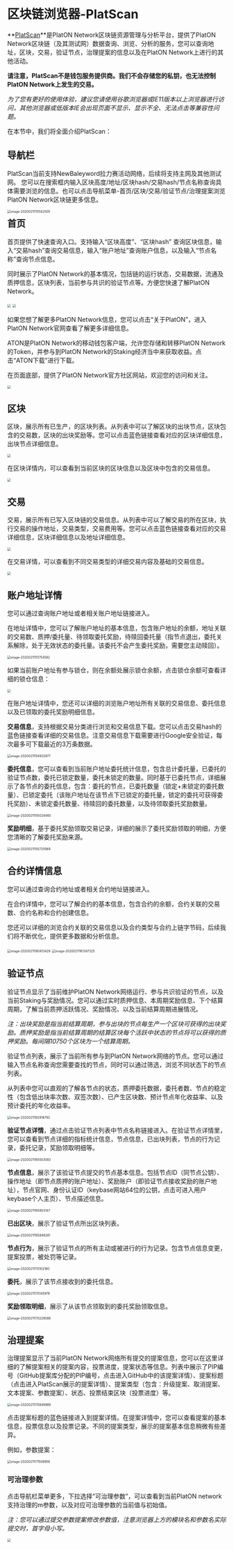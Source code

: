 # 区块链浏览器-PlatScan



**[PlatScan](https://platscan.platon.network/)**是PlatON Network区块链资源管理与分析平台，提供了PlatON Network区块链（及其测试网）数据查询、浏览、分析的服务，您可以查询地址，区块，交易，验证节点，治理提案的信息以及在PlatON Network上进行的其他活动。

**请注意，PlatScan不是钱包服务提供商。我们不会存储您的私钥，也无法控制PlatON Network上发生的交易。**

*为了您有更好的使用体验，建议您请使用谷歌浏览器或IE11版本以上浏览器进行访问，其他浏览器或低版本IE会出现页面不显示、显示不全、无法点击等兼容性问题。*

在本节中，我们将全面介绍PlatScan：

## 导航栏

PlatScan当前支持NewBaleyword拉力赛活动网络，后续将支持主网及其他测试网。 您可以在搜索框内输入区块高度/地址/区块hash/交易hash/节点名称查询具体需要浏览的信息。也可以点击导航菜单-首页/区块/交易/验证节点/治理提案浏览PlatON Network区块链更多信息。

<img src="./PlatScan浏览器用户手册.assets/image-20200211115542500.png" alt="image-20200211115542500" style="zoom: 50%;" align="left" />



## 首页

首页提供了快速查询入口。支持输入“区块高度”、“区块hash” 查询区块信息，输入“交易hash”查询交易信息，输入“账户地址”查询账户信息，以及输入“节点名称”查询节点信息。

同时展示了PlatON Network的基本情况，包括链的运行状态，交易数据，流通及质押信息，区块列表，当前参与共识的验证节点等。方便您快速了解PlatON Network。

<img src="PlatScan%E6%B5%8F%E8%A7%88%E5%99%A8%E7%94%A8%E6%88%B7%E6%89%8B%E5%86%8C.assets/wps1.png" style="zoom: 50%;" />

<img src="PlatScan%E6%B5%8F%E8%A7%88%E5%99%A8%E7%94%A8%E6%88%B7%E6%89%8B%E5%86%8C.assets/wps2.png" style="zoom:50%;" />

如果您想了解更多PlatON Network信息，您可以点击“关于PlatON”，进入PlatON Network官网查看了解更多详细信息。

ATON是PlatON Network的移动钱包客户端，允许您存储和转移PlatON Network的Token，并参与到PlatON Network的Staking经济当中来获取收益。点击“ATON下载”进行下载。

在页面底部，提供了PlatON Network官方社区网站，欢迎您的访问和关注。

<img src="PlatScan%E6%B5%8F%E8%A7%88%E5%99%A8%E7%94%A8%E6%88%B7%E6%89%8B%E5%86%8C.assets/wps3.png" style="zoom:50%;" />

 

## 区块

区块，展示所有已生产，的区块列表。从列表中可以了解区块的出块节点，区块包含的交易数，区块的出块奖励等。您可以点击蓝色链接查看对应的区块详细信息，出块节点详细信息。

<img src="PlatScan%E6%B5%8F%E8%A7%88%E5%99%A8%E7%94%A8%E6%88%B7%E6%89%8B%E5%86%8C.assets/wps4.png" style="zoom:50%;" />

在区块详情内，可以查看到当前区块的区块信息以及区块中包含的交易信息。

<img src="PlatScan%E6%B5%8F%E8%A7%88%E5%99%A8%E7%94%A8%E6%88%B7%E6%89%8B%E5%86%8C.assets/wps5.png" style="zoom:50%;" />

 

## 交易

交易，展示所有已写入区块链的交易信息。从列表中可以了解交易的所在区块，执行交易的操作地址，交易类型，交易费用等。您可以点击蓝色链接查看对应的交易详细信息，区块详细信息以及地址详细信息。

<img src="PlatScan%E6%B5%8F%E8%A7%88%E5%99%A8%E7%94%A8%E6%88%B7%E6%89%8B%E5%86%8C.assets/wps6.png" style="zoom:50%;" />

在交易详情，可以查看到不同交易类型的详细交易内容及基础的交易信息。

<img src="PlatScan%E6%B5%8F%E8%A7%88%E5%99%A8%E7%94%A8%E6%88%B7%E6%89%8B%E5%86%8C.assets/wps7.png" style="zoom:50%;" />



## 账户地址详情

您可以通过查询账户地址或者相关账户地址链接进入。

在地址详情中，您可以了解账户地址的基本信息，包含账户地址的余额，地址关联的交易数、质押/委托量、待领取委托奖励，待赎回委托量（指节点退出，委托关系解除，处于无效状态的委托量。该委托不会产生委托奖励，需要您主动赎回）。

<img src="./PlatScan浏览器用户手册.assets/image-20200211151754582.png" alt="image-20200211151754582" style="zoom: 50%;" /> 

如果当前账户地址有参与锁仓，则在余额处展示锁仓余额，点击锁仓余额可查看详细的锁仓信息：

<img src="PlatScan%E6%B5%8F%E8%A7%88%E5%99%A8%E7%94%A8%E6%88%B7%E6%89%8B%E5%86%8C.assets/wps23.png" style="zoom:50%;" />



在账户地址详情中，您还可以详细的浏览账户地址所有关联的交易信息、委托信息以及已领取的委托奖励明细信息。

**交易信息**，支持根据交易分类进行浏览和交易信息下载。您可以点击交易hash的蓝色链接查看详细的交易信息。注意交易信息下载需要进行Google安全验证，每次最多可下载最近的3万条数据。

<img src="./PlatScan浏览器用户手册.assets/image-20200211154932977.png" alt="image-20200211154932977" style="zoom:50%;" />

**委托信息**，您可以查看到当前账户地址委托统计信息，包含总计委托量，已委托的验证节点数，委托已锁定数量，委托未锁定的数量。同时基于已委托节点，详细展示了各节点的委托信息，包含：委托的节点，已委托数量（锁定+未锁定的委托数量）、已锁定委托（该账户地址在该节点下已锁定的委托量，锁定的委托可获得委托奖励）、未锁定委托数量、待赎回的委托数量，以及待领取委托奖励数量。

<img src="./PlatScan浏览器用户手册.assets/image-20200211155024460.png" alt="image-20200211155024460" style="zoom:50%;" />

 **奖励明细**，基于委托奖励领取交易记录，详细的展示了委托奖励领取的明细，方便您清晰的了解委托奖励来源。

<img src="./PlatScan浏览器用户手册.assets/image-20200211155725569.png" alt="image-20200211155725569" style="zoom:50%;" /> 

 

## 合约详情信息

您可以通过查询合约地址或者相关合约地址链接进入。

在合约详情中，您可以了解合约的基本信息，包含合约的余额，合约关联的交易数、合约名称和合约创建信息。

您还可以详细的浏览合约关联的交易信息以及合约类型与合约上链字节码，后续我们将不断优化，提供更多数据和分析信息。

<img src="./PlatScan浏览器用户手册.assets/image-20200211160413429.png" alt="image-20200211160413429" style="zoom:50%;" />

<img src="./PlatScan浏览器用户手册.assets/image-20200211161347325.png" alt="image-20200211161347325" style="zoom:50%;" />



## 验证节点

验证节点显示了当前维护PlatON Network网络运行、参与共识验证的节点，以及当前Staking与奖励情况。您可以通过实时质押信息、本周期奖励信息、下个结算周期，了解当前质押活跃情况、奖励情况、以及当前结算周期进展情况。

*注：出块奖励是指当前结算周期，参与出块的节点每生产一个区块可获得的出块奖励。质押奖励是指当前结算周期的结算区块每个活跃中状态的节点将可以获得的质押奖励。每间隔10750个区块为一个结算周期。*

验证节点列表，展示了当前所有参与到PlatON Network网络的节点。您可以通过输入节点名称查询您需要查找的节点，同时可以通过筛选，浏览不同状态下的节点列表。

从列表中您可以直观的了解各节点的状态，质押委托数据，委托者数、节点的稳定性（包含低出块率次数、双签次数）、已产生区块数、预计节点年化收益率、以及预计委托的年化收益率。

<img src="./PlatScan浏览器用户手册.assets/image-20200211162916792.png" alt="image-20200211162916792" style="zoom:50%;" />

**验证节点详情**，通过点击验证节点列表中节点名称链接进入。在验证节点详情里，您可以查看到节点详细的指标统计信息，节点信息，已出块列表，节点的行为记录，委托记录，奖励领取明细等。

<img src="./PlatScan浏览器用户手册.assets/image-20200211165503083.png" alt="image-20200211165503083" style="zoom:50%;" /> 

**节点信息**，展示了该验证节点提交的节点基本信息。包括节点ID（同节点公钥）、操作地址（即节点质押的账户地址）、奖励账户（即验证节点接收奖励的账户地址），节点官网、身份认证ID（keybase网站64位的公钥，点击可进入用户keybase个人主页）、节点描述信息。

<img src="./PlatScan浏览器用户手册.assets/image-20200211165803147.png" alt="image-20200211165803147" style="zoom:50%;" />

**已出区块**，展示了验证节点所出区块列表。

<img src="./PlatScan浏览器用户手册.assets/image-20200211165849281.png" alt="image-20200211165849281" style="zoom:50%;" /> 

**节点行为**，展示了验证节点的所有主动或被进行的行为记录。包含节点信息变更，提案投票，被处罚等记录。

<img src="./PlatScan浏览器用户手册.assets/image-20200211170102180.png" alt="image-20200211170102180" style="zoom:50%;" />

 **委托**，展示了该节点接收到的委托信息。

<img src="./PlatScan浏览器用户手册.assets/image-20200211170145979.png" alt="image-20200211170145979" style="zoom:50%;" />

 **奖励领取明细**，展示了从该节点领取到的委托奖励领取信息。

<img src="./PlatScan浏览器用户手册.assets/image-20200211170229088.png" alt="image-20200211170229088" style="zoom:50%;" />

 

## 治理提案

治理提案显示了当前PlatON Network网络所有提交的提案信息，您可以在这里详细的了解提案相关的提案内容，投票进度，提案状态等信息。列表中展示了PIP编号（GitHub提案库分配的PIP编号，点击进入GitHub中的该提案详情）、提案标题（点击进入PlatScan展示的提案详情）、提案类型（包含：升级提案、取消提案、文本提案、参数提案）、状态、投票结束区块（投票进度）等。

<img src="./PlatScan浏览器用户手册.assets/image-20200211170849989.png" alt="image-20200211170849989" style="zoom:50%;" />

点击提案标题的蓝色链接进入到提案详情。在提案详情中，您可以查看提案的基本信息，投票信息以及投票记录。不同的提案类型，展示的提案基本信息稍微有些差异。

例如，参数提案：

<img src="./PlatScan浏览器用户手册.assets/image-20200211171508956.png" alt="image-20200211171508956" style="zoom:50%;" />



### **可治理参数**

点击导航栏菜单更多，下拉选择“可治理参数”，可以查看到当前PlatON network支持治理的m参数，以及对应可治理参数的当前值与初始值。

*注：您可以通过提交参数提案修改参数值，注意浏览器上方的模块名和参数名实际提交时，首字母小写。*

<img src="PlatScan%E6%B5%8F%E8%A7%88%E5%99%A8%E7%94%A8%E6%88%B7%E6%89%8B%E5%86%8C.assets/wps38.png" style="zoom:50%;" />

